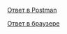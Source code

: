[Ответ в Postman](https://drive.google.com/file/d/1Pr2Q8T5StTbxz8vJddd3yDZM9qt8hqPj/view?usp=sharing)


[Ответ в браузере](https://drive.google.com/file/d/1Ku5lq785matnxYn8hYRewFM9aAyRIoxj/view?usp=sharing)
